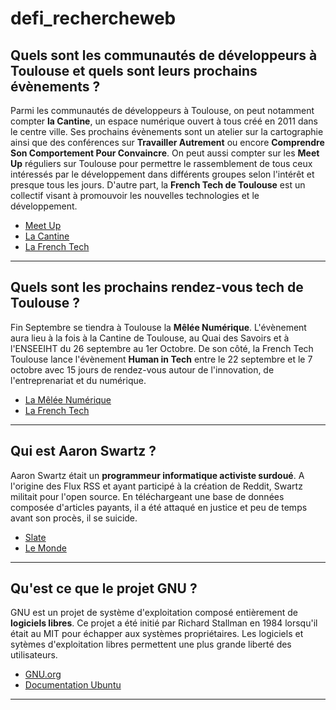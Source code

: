 # defi_rechercheweb


## Quels sont les communautés de développeurs à Toulouse et quels sont leurs prochains évènements ?
Parmi les communautés de développeurs à Toulouse, on peut notamment compter **la Cantine**, un espace numérique ouvert à tous  créé en 2011 dans le centre ville. Ses prochains évènements sont un atelier sur la cartographie ainsi que des conférences sur **Travailler Autrement** ou encore **Comprendre Son Comportement Pour Convaincre**. On peut aussi compter sur les **Meet Up** réguliers sur Toulouse pour permettre le rassemblement de tous ceux intéressés par le développement dans différents groupes selon l'intérêt et presque tous les jours. D'autre part, la **French Tech de Toulouse** est un collectif visant à promouvoir les nouvelles technologies et le développement.

- [Meet Up](http://www.meetup.com/fr-FR/cities/fr/toulouse/)
- [La Cantine](http://lacantine-toulouse.org/)
- [La French Tech](http://www.frenchtechtoulouse.com/)

---


## Quels sont les prochains rendez-vous tech de Toulouse ?
Fin Septembre se tiendra à Toulouse la **Mêlée Numérique**. L'évènement aura lieu à la fois à la Cantine de Toulouse, au Quai des Savoirs et à l'ENSEEIHT du 26 septembre au 1er Octobre.
De son côté, la French Tech Toulouse lance l'évènement **Human in Tech** entre le 22 septembre et le 7 octobre avec 15 jours de rendez-vous autour de l'innovation, de l'entreprenariat et du numérique. 
- [La Mêlée Numérique](http://www.meleenumerique.com/)
- [La French Tech](http://www.frenchtechtoulouse.com/)

---


## Qui est Aaron Swartz ?
Aaron Swartz était un **programmeur informatique activiste surdoué**. A l'origine des Flux RSS et ayant participé à la création de Reddit, Swartz militait pour l'open source. En téléchargeant une base de données composée d'articles payants, il a été attaqué en justice et peu de temps avant son procès, il se suicide.
- [Slate](http://www.slate.fr/story/68985/aaron-swartz-suicide)
- [Le Monde](http://www.lemonde.fr/pixels/article/2014/06/30/aaron-swartz-itineraire-d-un-enfant-du-net_4447830_4408996.html)

---


## Qu'est ce que le projet GNU ?
GNU est un projet de système d'exploitation composé entièrement de **logiciels libres**. Ce projet a été initié par Richard Stallman en 1984 lorsqu'il était au MIT pour échapper aux systèmes propriétaires. Les logiciels et sytèmes d'exploitation libres permettent une plus grande liberté des utilisateurs.
- [GNU.org](https://www.gnu.org/home.fr.html)
- [Documentation Ubuntu](https://doc.ubuntu-fr.org/gnu)

---

